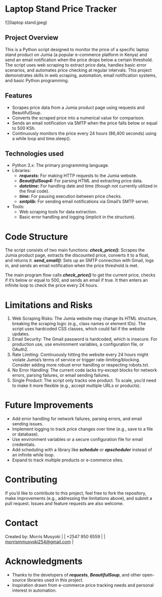 # Laptop Stand Price Tracker
![](laptop stand.jpeg)
## Project Overview

This is a Python script designed to monitor the price of a specific laptop stand product on Jumia (a popular e-commerce platform in Kenya) and send an email notification when the price drops below a certain threshold. The script uses web scraping to extract price data, handles basic error scenarios, and automates price checking at regular intervals. This project demonstrates skills in web scraping, automation, email notification systems, and basic Python programming.

## Features

- Scrapes price data from a Jumia product page using requests and BeautifulSoup.
- Converts the scraped price into a numerical value for comparison.
- Sends an email notification via SMTP when the price falls below or equal to 500 KSh.
- Continuously monitors the price every 24 hours (86,400 seconds) using a while loop and time.sleep().

## Technologies used
- Python 3.x: The primary programming language.
- Libraries:
  - ***requests:*** For making HTTP requests to the Jumia website.
  - ***BeautifulSoup4:*** For parsing HTML and extracting price data.
  - ***datetime:*** For handling date and time (though not currently utilized in the final code).
  - ***time:*** For pausing execution between price checks.
  - ***smtplib:*** For sending email notifications via Gmail’s SMTP server.
- Tools:
  - Web scraping tools for data extraction.
  - Basic error handling and logging (implicit in the structure).

# Code Structure
The script consists of two main functions:
***check_price()***: Scrapes the Jumia product page, extracts the discounted price, converts it to a float, and returns it.
***send_email()***: Sets up an SMTP connection with Gmail, logs in, and sends an email notification when the price threshold is met.

The main program flow calls ***check_price()*** to get the current price, checks if it’s below or equal to 500, and sends an email if true. It then enters an infinite loop to check the price every 24 hours.

# Limitations and Risks
1. Web Scraping Risks: The Jumia website may change its HTML structure, breaking the scraping logic (e.g., class names or element IDs). The script uses hardcoded CSS classes, which could fail if the website updates.
2. Email Security: The Gmail password is hardcoded, which is insecure. For production use, use environment variables, a configuration file, or OAuth2.
3. Rate Limiting: Continuously hitting the website every 24 hours might violate Jumia’s terms of service or trigger rate-limiting/blocking. Consider adding more robust error handling or respecting robots.txt.
4. No Error Handling: The current code lacks try-except blocks for network errors, parsing failures, or email sending failures.
5. Single Product: The script only tracks one product. To scale, you’d need to make it more flexible (e.g., accept multiple URLs or products).

# Future Improvements
- Add error handling for network failures, parsing errors, and email sending issues.
- Implement logging to track price changes over time (e.g., save to a file or database).
- Use environment variables or a secure configuration file for email credentials.
- Add scheduling with a library like ***schedule*** or ***apscheduler*** instead of an infinite while loop.
- Expand to track multiple products or e-commerce sites.

# Contributing
If you’d like to contribute to this project, feel free to fork the repository, make improvements (e.g., addressing the limitations above), and submit a pull request. Issues and feature requests are also welcome.

# Contact
  Created by: Morris Musyoki |
              | +2547 950 6559 |
              | morrismmusyoki254@gmail.com |
  
# Acknowledgments
+ Thanks to the developers of ***requests***, ***BeautifulSoup***, and other open-source libraries used in this project.
+ Inspiration drawn from e-commerce price tracking needs and personal interest in automation.



